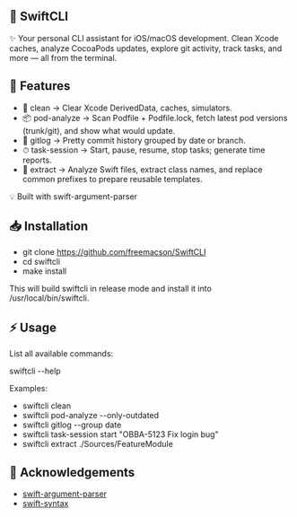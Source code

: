 ## 🚀 SwiftCLI

✨ Your personal CLI assistant for iOS/macOS development.
Clean Xcode caches, analyze CocoaPods updates, explore git activity, track tasks, and more — all from the terminal.

## 🔧 Features
- 🧹 clean          → Clear Xcode DerivedData, caches, simulators.
- 📦 pod-analyze    → Scan Podfile + Podfile.lock, fetch latest pod versions (trunk/git), and show what would update.
- 🌿 gitlog         → Pretty commit history grouped by date or branch.
- ⏱ task-session    → Start, pause, resume, stop tasks; generate time reports.
- 🧩 extract        → Analyze Swift files, extract class names, and replace common prefixes to prepare reusable templates.

💡 Built with swift-argument-parser

## 📥 Installation
- git clone https://github.com/freemacson/SwiftCLI
- cd swiftcli
- make install


This will build swiftcli in release mode and install it into /usr/local/bin/swiftcli.

## ⚡️ Usage

List all available commands:

swiftcli --help

Examples:

- swiftcli clean
- swiftcli pod-analyze --only-outdated
- swiftcli gitlog --group date
- swiftcli task-session start "OBBA-5123 Fix login bug"
- swiftcli extract ./Sources/FeatureModule

## 🙌 Acknowledgements
- [swift-argument-parser](https://github.com/apple/swift-argument-parser)
- [swift-syntax](https://github.com/apple/swift-syntax)
